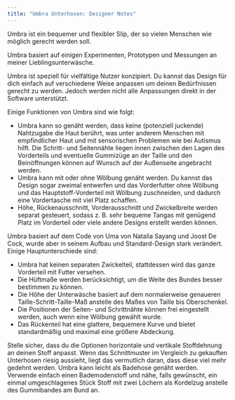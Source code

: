 ```yaml
---
title: "Umbra Unterhosen: Designer Notes"
---
```


Umbra ist ein bequemer und flexibler Slip, der so vielen Menschen wie möglich gerecht werden soll.

Umbra basiert auf einigen Experimenten, Prototypen und Messungen an meiner Lieblingsunterwäsche.

Umbra ist speziell für vielfältige Nutzer konzipiert. Du kannst das Design für dich einfach auf verschiedene Weise anpassen um deinen Bedürfnissen gerecht zu werden. Jedoch werden nicht alle Anpassungen direkt in der Software unterstützt.

Einige Funktionen von Umbra sind wie folgt:

* Umbra kann so genäht werden, dass keine (potenziell juckende) Nahtzugabe die Haut berührt, was unter anderem Menschen mit empfindlicher Haut und mit sensorischen Problemen wie bei Autismus hilft. Die Schritt- und Seitennähte liegen innen zwischen den Lagen des Vorderteils und eventuelle Gummizüge an der Taille und den Beinöffnungen können auf Wunsch auf der Außenseite angebracht werden.
* Umbra kann mit oder ohne Wölbung genäht werden. Du kannst das Design sogar zweimal entwerfen und das Vorderfutter ohne Wölbung und das Hauptstoff-Vorderteil mit Wölbung zuschneiden, und dadurch eine Vordertasche mit viel Platz schaffen.
* Höhe, Rückenausschnitt, Vorderausschnitt und Zwickelbreite werden separat gesteuert, sodass z. B. sehr bequeme Tangas mit genügend Platz im Vorderteil oder viele andere Designs erstellt werden können.

Umbra basiert auf dem Code von Uma von Natalia Sayang und Joost De Cock, wurde aber in seinem Aufbau und Standard-Design stark verändert.
Einige Hauptunterschiede sind:
* Umbra hat keinen separaten Zwickelteil, stattdessen wird das ganze Vorderteil mit Futter versehen.
* Die Hüftmaße werden berücksichtigt, um die Weite des Bundes besser bestimmen zu können.
* Die Höhe der Unterwäsche basiert auf dem normalerweise genaueren Taille-Schritt-Taille-Maß anstelle des Maßes von Taille bis Oberschenkel.
* Die Positionen der Seiten- und Schrittnähte können frei eingestellt werden, auch wenn eine Wölbung gewählt wurde.
* Das Rückenteil hat eine glattere, bequemere Kurve und bietet standardmäßig und maximal eine größere Abdeckung.

<Warning>
Stelle sicher, dass du die Optionen horizontale und vertikale Stoffdehnung an deinen Stoff anpasst. Wenn das Schnittmuster im Vergleich zu gekauften Unterhosen riesig aussieht, liegt das vermutlich daran, dass diese viel mehr gedehnt werden.
</Warning>

<Tip>
  Umbra kann leicht als Badehose genäht werden. Verwende einfach einen Bademodenstoff und nähe, falls gewünscht, ein einmal umgeschlagenes Stück Stoff mit zwei Löchern als Kordelzug anstelle des Gummibandes am Bund an.
</Tip>
